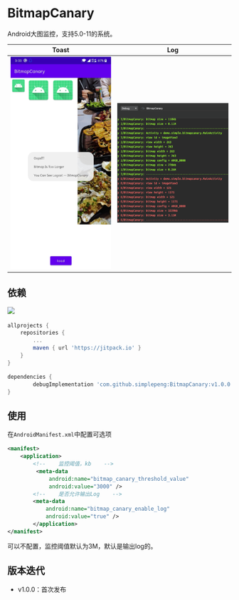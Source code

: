 # BitmapCanary

Android大图监控，支持5.0-11的系统。

| Toast                     | Log                    |
| ------------------------- | ---------------------- |
| ![](files/img_toast.jpeg) | ![](files/img_log.png) |

## 依赖

[![](https://jitpack.io/v/simplepeng/BitmapCanary.svg)](https://jitpack.io/#simplepeng/BitmapCanary)

```groovy
allprojects {
	repositories {
		...
		maven { url 'https://jitpack.io' }
	}
}
```

```groovy
dependencies {
		debugImplementation 'com.github.simplepeng:BitmapCanary:v1.0.0'
}
```

## 使用

在`AndroidManifest.xml`中配置可选项

```xml
<manifest>
    <application>
        <!--    监控阈值，kb    -->
         <meta-data
             android:name="bitmap_canary_threshold_value"
             android:value="3000" />
        <!--    是否允许输出Log    -->
        <meta-data
            android:name="bitmap_canary_enable_log"
            android:value="true" />
        </application>
</manifest>
```

可以不配置，监控阈值默认为3M，默认是输出log的。

## 版本迭代

* v1.0.0：首次发布

